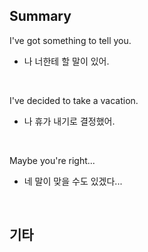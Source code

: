 ## Summary

I've got something to tell you.
- 나 너한테 할 말이 있어.

<br>

I've decided to take a vacation.
- 나 휴가 내기로 결정했어.

<br>

Maybe you're right...
- 네 말이 맞을 수도 있겠다...

<br>

## 기타
